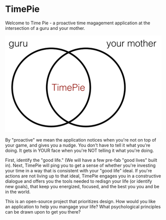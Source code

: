 # TimePie
Welcome to Time Pie - a proactive time magagement application at the intersection of a guru and your mother.

![Alt text](https://github.com/Lepzephil/timepie/blob/master/docs/readme_grahpic.png)

By "proactive" we mean the application notices when you're not on top of your game, and gives you a nudge. You don't have to tell it what you're doing. It gets in YOUR face when you're NOT telling it what you're doing.

First, identify the "good life." (We will have a few pre-fab "good lives" built in). Next, TimePie will ping you to get a sense of whether you're investing your time in a way that is consistent with your "good life" ideal. If you're actions are not living up to that ideal, TimePie engages you in a constructive dialogue and offers you the tools needed to redisgn your life (or identify new goals), that keep you energized, focused, and the best you you and be in the world.

This is an open-source project that prioritizes design. How would you like an application to help you mangage your life? What psychological principles can be drawn upon to get you there?


